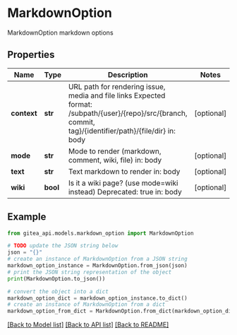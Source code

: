# MarkdownOption

MarkdownOption markdown options

## Properties

Name | Type | Description | Notes
------------ | ------------- | ------------- | -------------
**context** | **str** | URL path for rendering issue, media and file links Expected format: /subpath/{user}/{repo}/src/{branch, commit, tag}/{identifier/path}/{file/dir}  in: body | [optional] 
**mode** | **str** | Mode to render (markdown, comment, wiki, file)  in: body | [optional] 
**text** | **str** | Text markdown to render  in: body | [optional] 
**wiki** | **bool** | Is it a wiki page? (use mode&#x3D;wiki instead)  Deprecated: true in: body | [optional] 

## Example

```python
from gitea_api.models.markdown_option import MarkdownOption

# TODO update the JSON string below
json = "{}"
# create an instance of MarkdownOption from a JSON string
markdown_option_instance = MarkdownOption.from_json(json)
# print the JSON string representation of the object
print(MarkdownOption.to_json())

# convert the object into a dict
markdown_option_dict = markdown_option_instance.to_dict()
# create an instance of MarkdownOption from a dict
markdown_option_from_dict = MarkdownOption.from_dict(markdown_option_dict)
```
[[Back to Model list]](../README.md#documentation-for-models) [[Back to API list]](../README.md#documentation-for-api-endpoints) [[Back to README]](../README.md)


